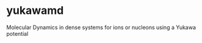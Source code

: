 yukawamd
========

Molecular Dynamics in dense systems for ions or nucleons using a Yukawa potential